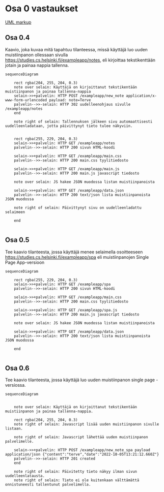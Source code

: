 # Osa 0 vastaukset

[UML markup](https://docs.github.com/get-started/writing-on-github/working-with-advanced-formatting/creating-diagrams#creating-mermaid-diagrams)

## Osa 0.4

Kaavio, joka kuvaa mitä tapahtuu tilanteessa, missä käyttäjä luo uuden muistiinpanon ollessaan sivulla https://studies.cs.helsinki.fi/exampleapp/notes, eli kirjoittaa tekstikenttään jotain ja painaa nappia tallenna.
 

``` mermaid
sequenceDiagram

    rect rgba(204, 255, 204, 0.3)
    note over selain: Käyttäjä on kirjoittanut tekstikentään muistiinpanon ja painaa tallenna-nappia
    selain->>+palvelin: HTTP POST /exampleapp/new_note application/x-www-form-urlencoded payload: note=Terve
    palvelin-->>-selain: HTTP 302 uudelleenohjaus sivulle /exampleapp/notes 
    end  
    
    note right of selain: Tallennuksen jälkeen sivu automaattisesti uudelleenladataan, jotta päivittynyt tieto tulee näkyviin. 
    
    
    rect rgba(255, 229, 204, 0.3)
    selain->>+palvelin: HTTP GET /exampleapp/notes
    palvelin-->>-selain: HTTP 200 sivun HTML-koodi
    
    selain->>+palvelin: HTTP GET /exampleapp/main.css
    palvelin-->>-selain: HTTP 200 main.css tyylitiedosto
    
    selain->>+palvelin: HTTP GET /exampleapp/main.js
    palvelin-->>-selain: HTTP 200 main.js javascript tiedosto
    
    note over selain: JS hakee JSON muodossa listan muistiinpanoista
    
    selain->>+palvelin: HTTP GET /exampleapp/data.json
    palvelin-->>-selain: HTTP 200 text/json lista muistiinpanoista JSON muodossa
    
    note right of selain: Päivittynyt sivu on uudelleenladattu selaimeen
    
    end 
    
```


## Osa 0.5

Tee kaavio tilanteesta, jossa käyttäjä menee selaimella osoitteeseen https://studies.cs.helsinki.fi/exampleapp/spa eli muistiinpanojen Single Page App-versioon

``` mermaid
sequenceDiagram
    
    rect rgba(255, 229, 204, 0.3)
    selain->>+palvelin: HTTP GET /exampleapp/spa
    palvelin-->>-selain: HTTP 200 sivun HTML-koodi
    
    selain->>+palvelin: HTTP GET /exampleapp/main.css
    palvelin-->>-selain: HTTP 200 main.css tyylitiedosto
    
    selain->>+palvelin: HTTP GET /exampleapp/spa.js
    palvelin-->>-selain: HTTP 200 main.js javascript tiedosto
    
    note over selain: JS hakee JSON muodossa listan muistiinpanoista
    
    selain->>+palvelin: HTTP GET /exampleapp/data.json
    palvelin-->>-selain: HTTP 200 text/json lista muistiinpanoista JSON muodossa
       
    end 
    
```

## Osa 0.6

Tee kaavio tilanteesta, jossa käyttäjä luo uuden muistiinpanon single page -versiossa.

``` mermaid
sequenceDiagram

    
    note over selain: Käyttäjä on kirjoittanut tekstikentään muistiinpanon ja painaa tallenna-nappia.
    
    rect rgba(204, 255, 204, 0.3)
    note right of selain: Javascript lisää uuden muistiinpanon sivulle listaan.  
     
    note right of selain: Javascript lähettää uuden muistiinpanon palvelimelle.  
    
    selain->>+palvelin: HTTP POST /exampleapp/new_note_spa payload application/json {"content":"terve","date":"2022-10-05T13:21:12.660Z"}
    palvelin-->>-selain: HTTP 201 created 
    end  
    
    note right of selain: Päivitetty tieto näkyy ilman sivun uudelleenlatausta. 
    note right of selain: Tieto ei ole kuitenkaan välttämättä onnistuneesti tallentunut palvelimella. 
    
    
```

